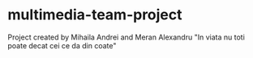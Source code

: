 # multimedia-team-project
Project created by Mihaila Andrei and Meran Alexandru
"In viata nu toti poate decat cei ce da din coate"
